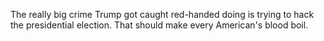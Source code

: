 The really big crime Trump got caught red-handed doing is trying to hack the presidential election. That should make every American's blood boil.
